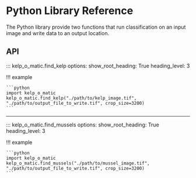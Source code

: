 # Python Library Reference

The Python library provide two functions that run classification on an input image and write data to an output location.

## API


::: kelp_o_matic.find_kelp
    options:
        show_root_heading: True
        heading_level: 3

!!! example

    ```python
    import kelp_o_matic
    kelp_o_matic.find_kelp("./path/to/kelp_image.tif", "./path/to/output_file_to_write.tif", crop_size=3200)
    ```

***

::: kelp_o_matic.find_mussels
    options:
        show_root_heading: True
        heading_level: 3

!!! example

    ```python
    import kelp_o_matic
    kelp_o_matic.find_mussels("./path/to/mussel_image.tif", "./path/to/output_file_to_write.tif", crop_size=3200)
    ```